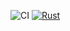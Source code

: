 ![CI](https://github.com/mayagamer/zero2prod/actions/workflows/general.yml/badge.svg)
[![Rust](https://github.com/mayagamer/zero2prod/actions/workflows/general.yml/badge.svg)](https://github.com/mayagamer/zero2prod/actions/workflows/general.yml)